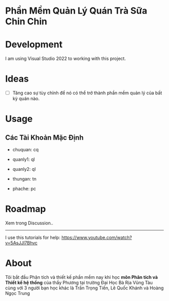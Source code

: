 # Phần Mềm Quản Lý Quán Trà Sữa Chin Chin
# Development
I am using Visual Studio 2022 to working with this project.
# Ideas
- [ ] Tăng cao sự tùy chỉnh để nó có thể trở thành phần mềm quản lý của bất kỳ quán nào.
# Usage
## Các Tài Khoản Mặc Định
- chuquan: cq

- quanly1: ql

- quanly2: ql

- thungan: tn

- phache: pc

# Roadmap
Xem trong Discussion..
___
I use this tutorials for help: https://www.youtube.com/watch?v=5AsJJl7Bhvc
# About
Tôi bắt đầu Phân tích và thiết kế phần mềm nay khi học **môn Phân tích và Thiết kế hệ thống** của thầy Phương tại trường Đại Học Bà Rịa Vũng Tàu cùng với 3 người bạn học khác là Trần Trọng Tiến, Lê Quốc Khánh và Hoàng Ngọc Trung
